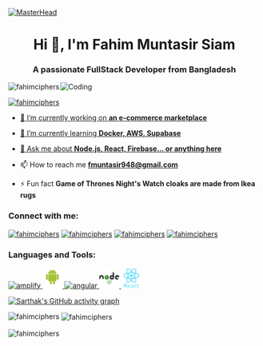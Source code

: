 [![MasterHead](https://firebasestorage.googleapis.com/v0/b/flexi-coding.appspot.com/o/dempgi7-520f8d5f-63d4-4453-8822-dbc149ae27f8.gif?alt=media&token=91c0c7b2-93c3-4029-b011-1a8703c5730d)](https://fahimciphers.io)

<h1 align="center">Hi 👋, I'm Fahim Muntasir Siam</h1>
<h3 align="center">A passionate FullStack Developer from Bangladesh</h3>
<img align="right" alt="Coding" width="400" src="https://cdn.dribbble.com/users/1162077/screenshots/3848914/programmer.gif">

<p align="left"> <img src="https://komarev.com/ghpvc/?username=fahimciphers&label=Profile%20views&color=0e75b6&style=flat" alt="fahimciphers" /> </p>

<p align="left"> <a href="https://twitter.com/fahimciphers" target="blank"><img src="https://img.shields.io/twitter/follow/fahimciphers?logo=twitter&style=for-the-badge" alt="fahimciphers"  </p>

- 🔭 I’m currently working on **an e-commerce marketplace**

- 🌱 I’m currently learning **Docker, AWS, Supabase**

- 💬 Ask me about **Node.js, React, Firebase... or anything [here](https://github.com/fahimciphers/fahimciphers/issues)**

- 📫 How to reach me **fmuntasir948@gmail.com**

- ⚡ Fun fact **Game of Thrones Night's Watch cloaks are made from Ikea rugs**

<h3 align="left">Connect with me:</h3>
<p align="left">
<a href="https://twitter.com/fahimciphers" target="blank"><img align="center" src="https://raw.githubusercontent.com/rahuldkjain/github-profile-readme-generator/master/src/images/icons/Social/twitter.svg" alt="fahimciphers" height="30" width="40" /></a>
<a href="https://linkedin.com/in/fahimciphers" target="blank"><img align="center" src="https://raw.githubusercontent.com/rahuldkjain/github-profile-readme-generator/master/src/images/icons/Social/linked-in-alt.svg" alt="fahimciphers" height="30" width="40" /></a>
<a href="https://instagram.com/fahimciphers" target="blank"><img align="center" src="https://raw.githubusercontent.com/rahuldkjain/github-profile-readme-generator/master/src/images/icons/Social/instagram.svg" alt="fahimciphers" height="30" width="40" /></a>
<a href="https://www.youtube.com/c/fahimciphers" target="blank"><img align="center" src="https://raw.githubusercontent.com/rahuldkjain/github-profile-readme-generator/master/src/images/icons/Social/youtube.svg" alt="fahimciphers" height="30" width="40" /></a>
</p>

<h3 align="left">Languages and Tools:</h3>
<p align="left"> 
<!-- Add your preferred technologies here -->
  <a href="https://aws.amazon.com/amplify/" target="_blank" rel="noreferrer"> <img src="https://docs.amplify.aws/assets/logo-dark.svg" alt="amplify" width="40" height="40"/> </a> 
  <a href="https://developer.android.com" target="_blank" rel="noreferrer"> <img src="https://raw.githubusercontent.com/devicons/devicon/master/icons/android/android-original-wordmark.svg" alt="android" width="40" height="40"/> </a> 
  <a href="https://angular.io" target="_blank" rel="noreferrer"> <img src="https://angular.io/assets/images/logos/angular/angular.svg" alt="angular" width="40" height="40"/> </a>
  <a href="https://nodejs.org" target="_blank" rel="noreferrer"> <img src="https://raw.githubusercontent.com/devicons/devicon/master/icons/nodejs/nodejs-original-wordmark.svg" alt="nodejs" width="40" height="40"/> </a>
  <a href="https://reactjs.org/" target="_blank" rel="noreferrer"> <img src="https://raw.githubusercontent.com/devicons/devicon/master/icons/react/react-original-wordmark.svg" alt="react" width="40" height="40"/> </a> 
  <!-- Add more technologies as needed -->
</p>

[![Sarthak's GitHub activity graph](https://activity-graph.herokuapp.com/graph?username=fahimciphers&&theme=xcode)](https://github.com/fahimciphers)

<p><img align="left" src="https://github-readme-stats.vercel.app/api/top-langs?username=fahimciphers&show_icons=true&locale=en&layout=compact&theme=tokyonight" alt="fahimciphers" /></p>

<p>&nbsp;<img align="center" src="https://github-readme-stats.vercel.app/api?username=fahimciphers&show_icons=true&locale=en&theme=tokyonight" alt="fahimciphers" /></p>

<p><img align="center" src="https://github-readme-streak-stats.herokuapp.com/?user=fahimciphers&&theme=tokyonight" alt="fahimciphers" /></p>
